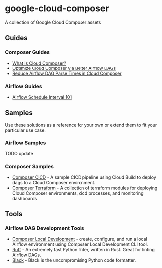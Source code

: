 # google-cloud-composer

A collection of Google Cloud Composer assets

## Guides

### Composer Guides

*   [What is Cloud Composer?](https://cloud.google.com/blog/topics/developers-practitioners/what-cloud-composer)
*   [Optimize Cloud Composer via Better Airflow DAGs](https://cloud.google.com/blog/products/data-analytics/optimize-cloud-composer-via-better-airflow-dags)
*   [Reduce Airflow DAG Parse Times in Cloud Composer](https://cloud.google.com/blog/products/data-analytics/reduce-airflow-dag-parse-times-in-cloud-composer)

### Airflow Guides

*   [Airflow Schedule Interval 101](https://towardsdatascience.com/airflow-schedule-interval-101-bbdda31cc463)


## Samples

Use these solutions as a reference for your own or extend them to fit your
particular use case.

### Airflow Samples

TODO update

### Composer Samples
*   [Composer CICD](composer-cicd/) - A sample CICD pipeline using Cloud Build to deploy dags to a Cloud Composer environment.
*   [Composer Terraform](composer-terraform/) - A collection of terraform modules for deploying Cloud Composer environments, cicd processes,
    and monitoring dashboards


## Tools

### Airflow DAG Development Tools

*   [Composer Local Development](https://cloud.google.com/composer/docs/composer-2/run-local-airflow-environments) - create, configure, and run a local Airflow environment using Composer Local Development CLI tool.
*   [Ruff](https://github.com/astral-sh/ruff) - An extremely fast Python linter, written in Rust. Great for linting Airflow DAGs.
*   [Black](https://pypi.org/project/black/) - Black is the uncompromising Python code formatter. 